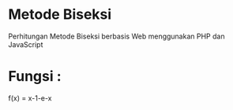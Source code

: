 # Metode Biseksi
 Perhitungan Metode Biseksi berbasis Web menggunakan PHP dan JavaScript

# Fungsi :
 f(x) = x-1-e-x
